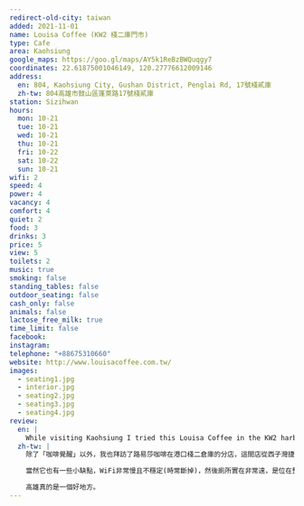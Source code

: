 ```yaml
---
redirect-old-city: taiwan
added: 2021-11-01
name: Louisa Coffee (KW2 棧二庫門市)
type: Cafe
area: Kaohsiung
google_maps: https://goo.gl/maps/AY5k1ReBzBWQuqgy7
coordinates: 22.61875001046149, 120.27776612009146
address:
  en: 804, Kaohsiung City, Gushan District, Penglai Rd, 17號棧貳庫
  zh-tw: 804高雄市鼓山區蓬萊路17號棧貳庫
station: Sizihwan
hours:
  mon: 10-21
  tue: 10-21
  wed: 10-21
  thu: 10-21
  fri: 10-22
  sat: 10-22
  sun: 10-21
wifi: 2
speed: 4
power: 4
vacancy: 4
comfort: 4
quiet: 2
food: 3
drinks: 3
price: 5
view: 5
toilets: 2
music: true
smoking: false
standing_tables: false
outdoor_seating: false
cash_only: false
animals: false
lactose_free_milk: true
time_limit: false
facebook: 
instagram: 
telephone: "+88675310660"
website: http://www.louisacoffee.com.tw/
images:
  - seating1.jpg
  - interior.jpg
  - seating2.jpg
  - seating3.jpg
  - seating4.jpg
review:
  en: |
    While visiting Kaohsiung I tried this Louisa Coffee in the KW2 harbor side warehouse, about a 10 minute walk from the Sizihwan MRT station. From the first floor it doesn't look like much, but if you go upstairs you'll find a huge seating area. The seats facing the water looked nice (although the sun might be too bright in the afternoon). There was some drawbacks though. The WiFi was a little slow and unstable (disconnects from time to time). Also, the restrooms are quite far away, located at the other end of the building, which was a little annoying.
  zh-tw: |
    除了「咖啡覺醒」以外，我也拜訪了路易莎咖啡在港口棧二倉庫的分店，這間店從西子灣捷運站走去約要十到十五分鐘的時間，在酷熱的高雄天氣下需要有點勇氣，不過絕對值得！從一樓進去時會覺得平凡無奇，但上到二樓就會找到一個非~~~非~~~常大的座位區(住台北住久了，有時候會忘了咖啡廳是可以很大的！)，面對海邊的座位看起來太愜意浪漫了，尤其是下午可以一邊看夕陽一邊工作，可以紓解一些壓力(雖然太陽照下來可能會太過強烈)，西子灣燒得紅通通的落日真的名不虛傳，邊工作邊等夕陽也是別有一番風味。而雖然這裡有非常多的座位，但待了兩三小時卻發現意外的安靜，且座位上都有插座，使用起來非常便利，因此也看到一些學生在這裡用平板上網課和讀書，感覺是學生的熱門讀書據點。

    當然它也有一些小缺點，WiFi非常慢且不穩定(時常斷掉)，然後廁所實在非常遠，是位在整個大倉庫的盡頭，如果一個人前來可能會有點擔心筆電和貴重物品留在原位，會有點煩躁，但整體來說瑕不掩瑜。

    高雄真的是一個好地方。
---
```

